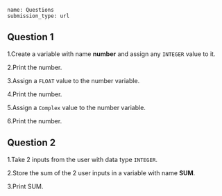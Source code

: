 ```ngMeta
name: Questions 
submission_type: url
```

## Question 1

1.Create a variable with name **number** and assign any `INTEGER` value to it.
   
2.Print the number.
   
3.Assign a `FLOAT` value to the number variable. 
   
4.Print the number.
   
5.Assign a `Complex` value to the number variable. 
   
6.Print the number.
   

## Question 2

1.Take 2 inputs from the user with data type `INTEGER`.   
 
2.Store the sum of the 2 user inputs in a variable with name **SUM**.
   
3.Print SUM.
   

   